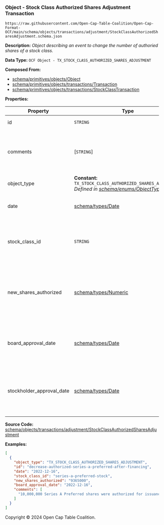 ### Object - Stock Class Authorized Shares Adjustment Transaction

`https://raw.githubusercontent.com/Open-Cap-Table-Coalition/Open-Cap-Format-OCF/main/schema/objects/transactions/adjustment/StockClassAuthorizedSharesAdjustment.schema.json`

**Description:** _Object describing an event to change the number of authoried shares of a stock class._

**Data Type:** `OCF Object - TX_STOCK_CLASS_AUTHORIZED_SHARES_ADJUSTMENT`

**Composed From:**

- [schema/primitives/objects/Object](../../../primitives/objects/Object.md)
- [schema/primitives/objects/transactions/Transaction](../../../primitives/objects/transactions/Transaction.md)
- [schema/primitives/objects/transactions/StockClassTransaction](../../../primitives/objects/transactions/StockClassTransaction.md)

**Properties:**

| Property                  | Type                                                                                                                                 | Description                                                                                  | Required   |
| ------------------------- | ------------------------------------------------------------------------------------------------------------------------------------ | -------------------------------------------------------------------------------------------- | ---------- |
| id                        | `STRING`                                                                                                                             | Identifier for the object                                                                    | `REQUIRED` |
| comments                  | [`STRING`]                                                                                                                           | Unstructured text comments related to and stored for the object                              | -          |
| object_type               | **Constant:** `TX_STOCK_CLASS_AUTHORIZED_SHARES_ADJUSTMENT`</br>_Defined in [schema/enums/ObjectType](../../../enums/ObjectType.md)_ | Object type field                                                                            | `REQUIRED` |
| date                      | [schema/types/Date](../../../types/Date.md)                                                                                          | Date on which the transaction occurred                                                       | `REQUIRED` |
| stock_class_id            | `STRING`                                                                                                                             | Identifier of the StockClass object, a subject of this transaction                           | `REQUIRED` |
| new_shares_authorized     | [schema/types/Numeric](../../../types/Numeric.md)                                                                                    | The new number of shares authorized for this stock class as of the event of this transaction | `REQUIRED` |
| board_approval_date       | [schema/types/Date](../../../types/Date.md)                                                                                          | Date on which the board approved the change to the stock class                               | -          |
| stockholder_approval_date | [schema/types/Date](../../../types/Date.md)                                                                                          | This optional field tracks when the stockholders approved the change to the stock class.     | -          |

**Source Code:** [schema/objects/transactions/adjustment/StockClassAuthorizedSharesAdjustment](../../../../../../schema/objects/transactions/adjustment/StockClassAuthorizedSharesAdjustment.schema.json)

**Examples:**

```json
[
  {
    "object_type": "TX_STOCK_CLASS_AUTHORIZED_SHARES_ADJUSTMENT",
    "id": "decrease-authorized-series-a-preferred-after-financing",
    "date": "2022-12-16",
    "stock_class_id": "series-a-preferred-stock",
    "new_shares_authorized": "9365000",
    "board_approval_date": "2022-12-16",
    "comments": [
      "10,000,000 Series A Preferred shares were authorized for issuance and offered for sale, however only 9,365,000 were sold. Board authorized reduction in authorized shares to 9,365,000 shares."
    ]
  }
]
```

Copyright © 2024 Open Cap Table Coalition.
